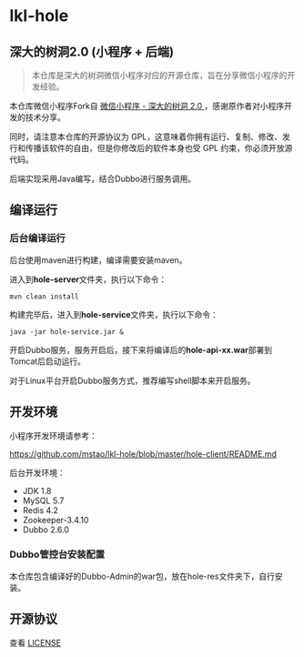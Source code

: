 # lkl-hole

## 深大的树洞2.0 (小程序 + 后端)

>本仓库是深大的树洞微信小程序对应的开源仓库，旨在分享微信小程序的开发经验。

本仓库微信小程序Fork自
[微信小程序 - 深大的树洞 2.0 ](https://note.youdao.com/)，感谢原作者对小程序开发的技术分享。

同时，请注意本仓库的开源协议为 GPL，这意味着你拥有运行、复制、修改、发行和传播该软件的自由，但是你修改后的软件本身也受 GPL 约束，你必须开放源代码。

后端实现采用Java编写，结合Dubbo进行服务调用。

## 编译运行

### 后台编译运行

后台使用maven进行构建，编译需要安装maven。

进入到**hole-server**文件夹，执行以下命令：

```
mvn clean install
```
构建完毕后，进入到**hole-service**文件夹，执行以下命令：

```
java -jar hole-service.jar &
```
开启Dubbo服务，服务开启后，接下来将编译后的**hole-api-xx.war**部署到Tomcat后启动运行。

对于Linux平台开启Dubbo服务方式，推荐编写shell脚本来开启服务。

## 开发环境

小程序开发环境请参考：

https://github.com/mstao/lkl-hole/blob/master/hole-client/README.md

后台开发环境：

- JDK 1.8
- MySQL 5.7
- Redis 4.2
- Zookeeper-3.4.10
- Dubbo 2.6.0

### Dubbo管控台安装配置

本仓库包含编译好的Dubbo-Admin的war包，放在hole-res文件夹下，自行安装。

## 开源协议
查看 [LICENSE](https://github.com/mstao/lkl-hole/blob/master/LICENSE)







